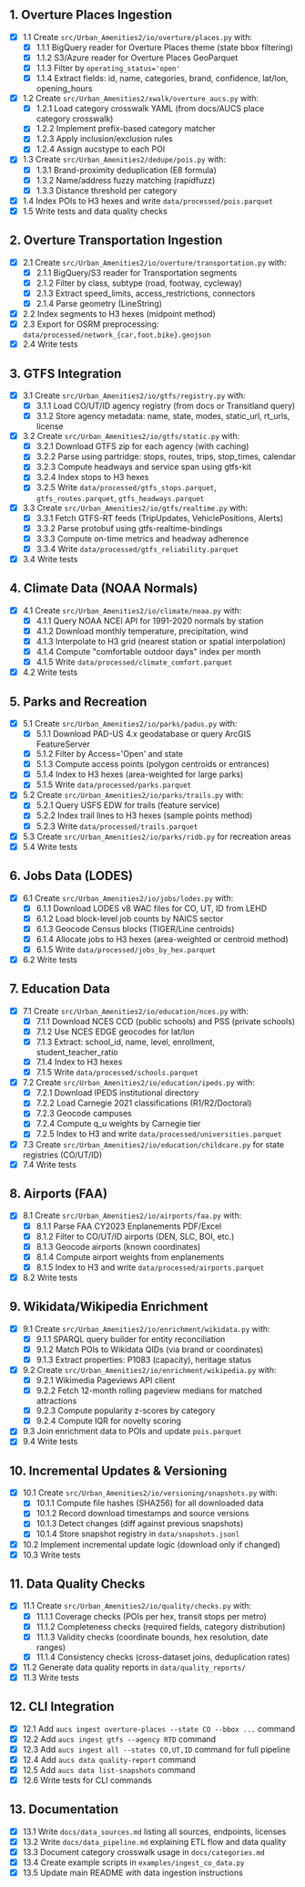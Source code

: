 ## 1. Overture Places Ingestion

- [x] 1.1 Create `src/Urban_Amenities2/io/overture/places.py` with:
  - [x] 1.1.1 BigQuery reader for Overture Places theme (state bbox filtering)
  - [x] 1.1.2 S3/Azure reader for Overture Places GeoParquet
  - [x] 1.1.3 Filter by `operating_status='open'`
  - [x] 1.1.4 Extract fields: id, name, categories, brand, confidence, lat/lon, opening_hours
- [x] 1.2 Create `src/Urban_Amenities2/xwalk/overture_aucs.py` with:
  - [x] 1.2.1 Load category crosswalk YAML (from docs/AUCS place category crosswalk)
  - [x] 1.2.2 Implement prefix-based category matcher
  - [x] 1.2.3 Apply inclusion/exclusion rules
  - [x] 1.2.4 Assign aucstype to each POI
- [x] 1.3 Create `src/Urban_Amenities2/dedupe/pois.py` with:
  - [x] 1.3.1 Brand-proximity deduplication (E8 formula)
  - [x] 1.3.2 Name/address fuzzy matching (rapidfuzz)
  - [x] 1.3.3 Distance threshold per category
- [x] 1.4 Index POIs to H3 hexes and write `data/processed/pois.parquet`
- [x] 1.5 Write tests and data quality checks

## 2. Overture Transportation Ingestion

- [x] 2.1 Create `src/Urban_Amenities2/io/overture/transportation.py` with:
  - [x] 2.1.1 BigQuery/S3 reader for Transportation segments
  - [x] 2.1.2 Filter by class, subtype (road, footway, cycleway)
  - [x] 2.1.3 Extract speed_limits, access_restrictions, connectors
  - [x] 2.1.4 Parse geometry (LineString)
- [x] 2.2 Index segments to H3 hexes (midpoint method)
- [x] 2.3 Export for OSRM preprocessing: `data/processed/network_{car,foot,bike}.geojson`
- [x] 2.4 Write tests

## 3. GTFS Integration

- [x] 3.1 Create `src/Urban_Amenities2/io/gtfs/registry.py` with:
  - [x] 3.1.1 Load CO/UT/ID agency registry (from docs or Transitland query)
  - [x] 3.1.2 Store agency metadata: name, state, modes, static_url, rt_urls, license
- [x] 3.2 Create `src/Urban_Amenities2/io/gtfs/static.py` with:
  - [x] 3.2.1 Download GTFS zip for each agency (with caching)
  - [x] 3.2.2 Parse using partridge: stops, routes, trips, stop_times, calendar
  - [x] 3.2.3 Compute headways and service span using gtfs-kit
  - [x] 3.2.4 Index stops to H3 hexes
  - [x] 3.2.5 Write `data/processed/gtfs_stops.parquet`, `gtfs_routes.parquet`, `gtfs_headways.parquet`
- [x] 3.3 Create `src/Urban_Amenities2/io/gtfs/realtime.py` with:
  - [x] 3.3.1 Fetch GTFS-RT feeds (TripUpdates, VehiclePositions, Alerts)
  - [x] 3.3.2 Parse protobuf using gtfs-realtime-bindings
  - [x] 3.3.3 Compute on-time metrics and headway adherence
  - [x] 3.3.4 Write `data/processed/gtfs_reliability.parquet`
- [x] 3.4 Write tests

## 4. Climate Data (NOAA Normals)

- [x] 4.1 Create `src/Urban_Amenities2/io/climate/noaa.py` with:
  - [x] 4.1.1 Query NOAA NCEI API for 1991-2020 normals by station
  - [x] 4.1.2 Download monthly temperature, precipitation, wind
  - [x] 4.1.3 Interpolate to H3 grid (nearest station or spatial interpolation)
  - [x] 4.1.4 Compute "comfortable outdoor days" index per month
  - [x] 4.1.5 Write `data/processed/climate_comfort.parquet`
- [x] 4.2 Write tests

## 5. Parks and Recreation

- [x] 5.1 Create `src/Urban_Amenities2/io/parks/padus.py` with:
  - [x] 5.1.1 Download PAD-US 4.x geodatabase or query ArcGIS FeatureServer
  - [x] 5.1.2 Filter by Access='Open' and state
  - [x] 5.1.3 Compute access points (polygon centroids or entrances)
  - [x] 5.1.4 Index to H3 hexes (area-weighted for large parks)
  - [x] 5.1.5 Write `data/processed/parks.parquet`
- [x] 5.2 Create `src/Urban_Amenities2/io/parks/trails.py` with:
  - [x] 5.2.1 Query USFS EDW for trails (feature service)
  - [x] 5.2.2 Index trail lines to H3 hexes (sample points method)
  - [x] 5.2.3 Write `data/processed/trails.parquet`
- [x] 5.3 Create `src/Urban_Amenities2/io/parks/ridb.py` for recreation areas
- [x] 5.4 Write tests

## 6. Jobs Data (LODES)

- [x] 6.1 Create `src/Urban_Amenities2/io/jobs/lodes.py` with:
  - [x] 6.1.1 Download LODES v8 WAC files for CO, UT, ID from LEHD
  - [x] 6.1.2 Load block-level job counts by NAICS sector
  - [x] 6.1.3 Geocode Census blocks (TIGER/Line centroids)
  - [x] 6.1.4 Allocate jobs to H3 hexes (area-weighted or centroid method)
  - [x] 6.1.5 Write `data/processed/jobs_by_hex.parquet`
- [x] 6.2 Write tests

## 7. Education Data

- [x] 7.1 Create `src/Urban_Amenities2/io/education/nces.py` with:
  - [x] 7.1.1 Download NCES CCD (public schools) and PSS (private schools)
  - [x] 7.1.2 Use NCES EDGE geocodes for lat/lon
  - [x] 7.1.3 Extract: school_id, name, level, enrollment, student_teacher_ratio
  - [x] 7.1.4 Index to H3 hexes
  - [x] 7.1.5 Write `data/processed/schools.parquet`
- [x] 7.2 Create `src/Urban_Amenities2/io/education/ipeds.py` with:
  - [x] 7.2.1 Download IPEDS institutional directory
  - [x] 7.2.2 Load Carnegie 2021 classifications (R1/R2/Doctoral)
  - [x] 7.2.3 Geocode campuses
  - [x] 7.2.4 Compute q_u weights by Carnegie tier
  - [x] 7.2.5 Index to H3 and write `data/processed/universities.parquet`
- [x] 7.3 Create `src/Urban_Amenities2/io/education/childcare.py` for state registries (CO/UT/ID)
- [x] 7.4 Write tests

## 8. Airports (FAA)

- [x] 8.1 Create `src/Urban_Amenities2/io/airports/faa.py` with:
  - [x] 8.1.1 Parse FAA CY2023 Enplanements PDF/Excel
  - [x] 8.1.2 Filter to CO/UT/ID airports (DEN, SLC, BOI, etc.)
  - [x] 8.1.3 Geocode airports (known coordinates)
  - [x] 8.1.4 Compute airport weights from enplanements
  - [x] 8.1.5 Index to H3 and write `data/processed/airports.parquet`
- [x] 8.2 Write tests

## 9. Wikidata/Wikipedia Enrichment

- [x] 9.1 Create `src/Urban_Amenities2/io/enrichment/wikidata.py` with:
  - [x] 9.1.1 SPARQL query builder for entity reconciliation
  - [x] 9.1.2 Match POIs to Wikidata QIDs (via brand or coordinates)
  - [x] 9.1.3 Extract properties: P1083 (capacity), heritage status
- [x] 9.2 Create `src/Urban_Amenities2/io/enrichment/wikipedia.py` with:
  - [x] 9.2.1 Wikimedia Pageviews API client
  - [x] 9.2.2 Fetch 12-month rolling pageview medians for matched attractions
  - [x] 9.2.3 Compute popularity z-scores by category
  - [x] 9.2.4 Compute IQR for novelty scoring
- [x] 9.3 Join enrichment data to POIs and update `pois.parquet`
- [x] 9.4 Write tests

## 10. Incremental Updates & Versioning

- [x] 10.1 Create `src/Urban_Amenities2/io/versioning/snapshots.py` with:
  - [x] 10.1.1 Compute file hashes (SHA256) for all downloaded data
  - [x] 10.1.2 Record download timestamps and source versions
  - [x] 10.1.3 Detect changes (diff against previous snapshots)
  - [x] 10.1.4 Store snapshot registry in `data/snapshots.jsonl`
- [x] 10.2 Implement incremental update logic (download only if changed)
- [x] 10.3 Write tests

## 11. Data Quality Checks

- [x] 11.1 Create `src/Urban_Amenities2/io/quality/checks.py` with:
  - [x] 11.1.1 Coverage checks (POIs per hex, transit stops per metro)
  - [x] 11.1.2 Completeness checks (required fields, category distribution)
  - [x] 11.1.3 Validity checks (coordinate bounds, hex resolution, date ranges)
  - [x] 11.1.4 Consistency checks (cross-dataset joins, deduplication rates)
- [x] 11.2 Generate data quality reports in `data/quality_reports/`
- [x] 11.3 Write tests

## 12. CLI Integration

- [x] 12.1 Add `aucs ingest overture-places --state CO --bbox ...` command
- [x] 12.2 Add `aucs ingest gtfs --agency RTD` command
- [x] 12.3 Add `aucs ingest all --states CO,UT,ID` command for full pipeline
- [x] 12.4 Add `aucs data quality-report` command
- [x] 12.5 Add `aucs data list-snapshots` command
- [x] 12.6 Write tests for CLI commands

## 13. Documentation

- [x] 13.1 Write `docs/data_sources.md` listing all sources, endpoints, licenses
- [x] 13.2 Write `docs/data_pipeline.md` explaining ETL flow and data quality
- [x] 13.3 Document category crosswalk usage in `docs/categories.md`
- [x] 13.4 Create example scripts in `examples/ingest_co_data.py`
- [x] 13.5 Update main README with data ingestion instructions
